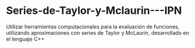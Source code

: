 # Series-de-Taylor-y-Mclaurin---IPN
Utilizar herramientas computacionales para la evaluación de funciones, utilizando aproximaciones con series de Taylor y McLaurin, desarrollado en el lenguaje C++

